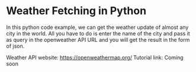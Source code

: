 # Weather Fetching in Python

In this python code example, we can get the weather update of almost any city in the world. All you have to do is enter the name of the city and pass it as query in the openweather API URL and you will get the result in the form of json.

Weather API website: https://openweathermap.org/
Tutorial link: Coming soon
